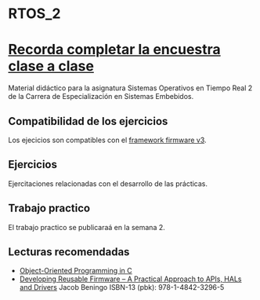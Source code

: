 # RTOS_2
# [**Recorda completar la encuestra clase a clase**](https://forms.gle/RvphazRZdpaU6VWG8)

Material didáctico para la asignatura Sistemas Operativos en Tiempo Real 2 de la Carrera de Especialización en Sistemas Embebidos.

## Compatibilidad de los ejercicios

Los ejecicios son compatibles con el [framework firmware v3](https://github.com/epernia/firmware_v3).

## Ejercicios

Ejercitaciones relacionadas con el desarrollo de las prácticas.

## Trabajo practico

El trabajo practico se publicaraá en la semana 2. 

## Lecturas recomendadas

- [Object-Oriented Programming in C](https://www.state-machine.com/doc/AN_OOP_in_C.pdf) 
- [Developing Reusable Firmware – A Practical Approach to APIs, HALs and Drivers](https://www.beningo.com/store/developing-reusable-firmware-a-practical-approach-to-apis-hals-and-drivers/) Jacob Beningo ISBN-13 (pbk): 978-1-4842-3296-5
